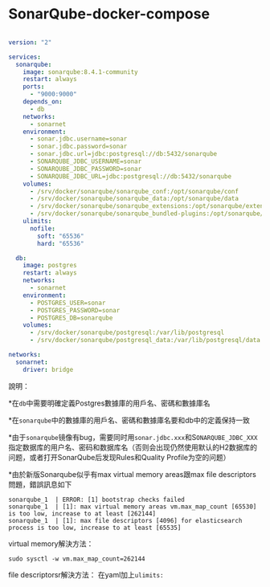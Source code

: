 # SonarQube-docker-compose
```yaml

version: "2"

services:
  sonarqube:
    image: sonarqube:8.4.1-community
    restart: always
    ports:
      - "9000:9000"
    depends_on:
      - db
    networks:
      - sonarnet
    environment:
      - sonar.jdbc.username=sonar
      - sonar.jdbc.password=sonar
      - sonar.jdbc.url=jdbc:postgresql://db:5432/sonarqube
      - SONARQUBE_JDBC_USERNAME=sonar
      - SONARQUBE_JDBC_PASSWORD=sonar
      - SONARQUBE_JDBC_URL=jdbc:postgresql://db:5432/sonarqube
    volumes:
      - /srv/docker/sonarqube/sonarqube_conf:/opt/sonarqube/conf
      - /srv/docker/sonarqube/sonarqube_data:/opt/sonarqube/data
      - /srv/docker/sonarqube/sonarqube_extensions:/opt/sonarqube/extension
      - /srv/docker/sonarqube/sonarqube_bundled-plugins:/opt/sonarqube/lib/bundled-plugins
    ulimits:
      nofile:
        soft: "65536"
        hard: "65536"

  db:
    image: postgres
    restart: always
    networks:
      - sonarnet
    environment:
      - POSTGRES_USER=sonar
      - POSTGRES_PASSWORD=sonar
      - POSTGRES_DB=sonarqube
    volumes:
      - /srv/docker/sonarqube/postgresql:/var/lib/postgresql
      - /srv/docker/sonarqube/postgresql_data:/var/lib/postgresql/data

networks:
  sonarnet:
    driver: bridge
```
說明：

*在`db`中需要明確定義Postgres數據庫的用戶名、密碼和數據庫名

*在`sonarqube`中的數據庫的用戶名、密碼和數據庫名要和db中的定義保持一致

*由于`sonarqube`镜像有bug，需要同时用`sonar.jdbc.xxx`和S`ONARQUBE_JDBC_XXX`指定数据库的用户名、密码和数据库名（否则会出现仍然使用默认的H2数据库的问题，或者打开SonarQube后发现Rules和Quality Profile为空的问题）

*由於新版Sonarqube似乎有max virtual memory areas跟max file descriptors問題，錯誤訊息如下
    
    sonarqube_1  | ERROR: [1] bootstrap checks failed
    sonarqube_1  | [1]: max virtual memory areas vm.max_map_count [65530] is too low, increase to at least [262144]
    sonarqube_1  | [1]: max file descriptors [4096] for elasticsearch process is too low, increase to at least [65535]

virtual memory解決方法：

```
sudo sysctl -w vm.max_map_count=262144
```

file descriptorsr解決方法：
在yaml加上`ulimits:`

